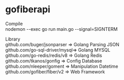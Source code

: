 # gofiberapi
Compile <br />
nodemon --exec go run main.go --signal=SIGNTERM

Library <br />
github.com/buger/jsonparser => Golang Parsing JSON <br />
github.com/go-sql-driver/mysql=> Golang MYSQL <br />
github.com/go-redis/redis/v8 => Golang Redis <br />
github.com/tkanos/gonfig => Config Database <br />
github.com/nleeper/goment => Manipulation Datetime <br />
github.com/gofiber/fiber/v2 => Web Framework <br />